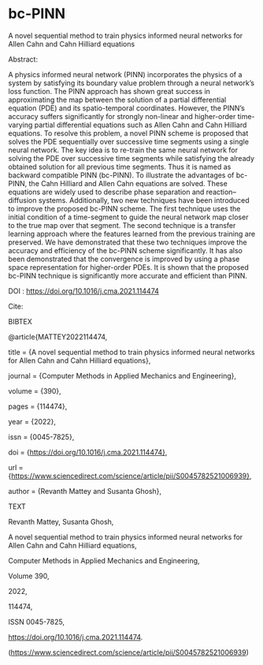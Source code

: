 # bc-PINN
A novel sequential method to train physics informed neural networks for Allen Cahn and Cahn Hilliard equations

Abstract:


A physics informed neural network (PINN) incorporates the physics of a system by satisfying its boundary value problem through a neural network’s loss function. The PINN approach has shown great success in approximating the map between the solution of a partial differential equation (PDE) and its spatio-temporal coordinates. However, the PINN’s accuracy suffers significantly for strongly non-linear and higher-order time-varying partial differential equations such as Allen Cahn and Cahn Hilliard equations. To resolve this problem, a novel PINN scheme is proposed that solves the PDE sequentially over successive time segments using a single neural network. The key idea is to re-train the same neural network for solving the PDE over successive time segments while satisfying the already obtained solution for all previous time segments. Thus it is named as backward compatible PINN (bc-PINN). To illustrate the advantages of bc-PINN, the Cahn Hilliard and Allen Cahn equations are solved. These equations are widely used to describe phase separation and reaction–diffusion systems. Additionally, two new techniques have been introduced to improve the proposed bc-PINN scheme. The first technique uses the initial condition of a time-segment to guide the neural network map closer to the true map over that segment. The second technique is a transfer learning approach where the features learned from the previous training are preserved. We have demonstrated that these two techniques improve the accuracy and efficiency of the bc-PINN scheme significantly. It has also been demonstrated that the convergence is improved by using a phase space representation for higher-order PDEs. It is shown that the proposed bc-PINN technique is significantly more accurate and efficient than PINN.


DOI : https://doi.org/10.1016/j.cma.2021.114474

Cite: 

BIBTEX

@article{MATTEY2022114474,

title = {A novel sequential method to train physics informed neural networks for Allen Cahn and Cahn Hilliard equations},

journal = {Computer Methods in Applied Mechanics and Engineering},

volume = {390},

pages = {114474},

year = {2022},

issn = {0045-7825},

doi = {https://doi.org/10.1016/j.cma.2021.114474},

url = {https://www.sciencedirect.com/science/article/pii/S0045782521006939},

author = {Revanth Mattey and Susanta Ghosh},

TEXT

Revanth Mattey, Susanta Ghosh,

A novel sequential method to train physics informed neural networks for Allen Cahn and Cahn Hilliard equations,

Computer Methods in Applied Mechanics and Engineering,

Volume 390,

2022,

114474,

ISSN 0045-7825,

https://doi.org/10.1016/j.cma.2021.114474.

(https://www.sciencedirect.com/science/article/pii/S0045782521006939)
